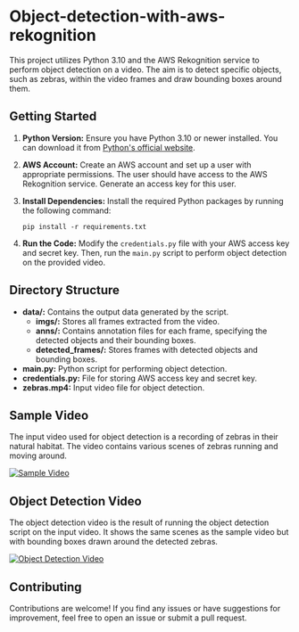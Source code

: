 # Object-detection-with-aws-rekognition

This project utilizes Python 3.10 and the AWS Rekognition service to perform object detection on a video. The aim is to detect specific objects, such as zebras, within the video frames and draw bounding boxes around them.

## Getting Started

1. **Python Version:** Ensure you have Python 3.10 or newer installed. You can download it from [Python's official website](https://www.python.org/downloads/).

2. **AWS Account:** Create an AWS account and set up a user with appropriate permissions. The user should have access to the AWS Rekognition service. Generate an access key for this user.

3. **Install Dependencies:** Install the required Python packages by running the following command:
   ```
   pip install -r requirements.txt
   ```

4. **Run the Code:** Modify the `credentials.py` file with your AWS access key and secret key. Then, run the `main.py` script to perform object detection on the provided video.

## Directory Structure

- **data/:** Contains the output data generated by the script.
  - **imgs/:** Stores all frames extracted from the video.
  - **anns/:** Contains annotation files for each frame, specifying the detected objects and their bounding boxes.
  - **detected_frames/:** Stores frames with detected objects and bounding boxes.
- **main.py:** Python script for performing object detection.
- **credentials.py:** File for storing AWS access key and secret key.
- **zebras.mp4:** Input video file for object detection.

## Sample Video

The input video used for object detection is a recording of zebras in their natural habitat. The video contains various scenes of zebras running and moving around.

[![Sample Video](https://github.com/AyushSingh012/Object-detection-with-aws-rekognition/assets/109151442/f8cc3a6d-1796-477a-aa77-34a40c8b1bc2)](https://drive.google.com/file/d/1CkEk_Z7s06aJKtx4Gc0xmcwwXKp6dBm8/view?usp=sharing)


## Object Detection Video

The object detection video is the result of running the object detection script on the input video. It shows the same scenes as the sample video but with bounding boxes drawn around the detected zebras.

[![Object Detection Video](https://github.com/AyushSingh012/Object-detection-with-aws-rekognition/assets/109151442/f8cc3a6d-1796-477a-aa77-34a40c8b1bc2)](https://drive.google.com/file/d/1Cr8jf9rRU439NqvMxUz0N9pY29ilKZoI/view?usp=sharing)


## Contributing

Contributions are welcome! If you find any issues or have suggestions for improvement, feel free to open an issue or submit a pull request.

